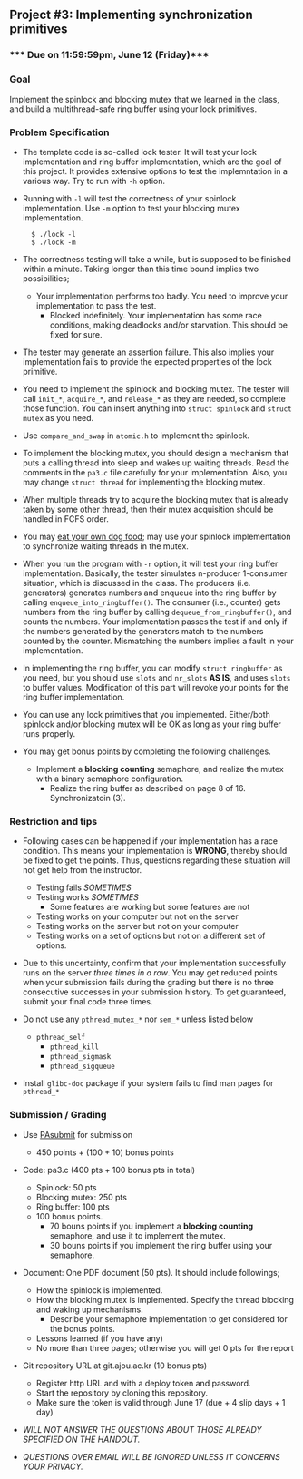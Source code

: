 ## Project #3: Implementing synchronization primitives

### *** Due on 11:59:59pm, June 12 (Friday)***

### Goal
Implement the spinlock and blocking mutex that we learned in the class, and build a multithread-safe ring buffer using your lock primitives.

### Problem Specification
- The template code is so-called lock tester. It will test your lock implementation and ring buffer implementation, which are the goal of this project. It provides extensive options to test the implemntation in a various way. Try to run with `-h` option.

- Running with `-l` will test the correctness of your spinlock implementation. Use `-m` option to test your blocking mutex implementation.
  ```
	$ ./lock -l
	$ ./lock -m
	```

- The correctness testing will take a while, but is supposed to be finished within a minute. Taking longer than this time bound implies two possibilities;
  - Your implementation performs too badly. You need to improve your implementation to pass the test.
	- Blocked indefinitely. Your implementation has some race conditions, making deadlocks and/or starvation. This should be fixed for sure.

- The tester may generate an assertion failure. This also implies your implementation fails to provide the expected properties of the lock primitive.

- You need to implement the spinlock and blocking mutex. The tester will call `init_*`, `acquire_*`, and `release_*` as they are needed, so complete those function. You can insert anything into `struct spinlock` and `struct mutex` as you need.

- Use `compare_and_swap` in `atomic.h` to implement the spinlock.

- To implement the blocking mutex, you should design a mechanism that puts a calling thread into sleep and wakes up waiting threads. Read the comments in the `pa3.c` file carefully for your implementation. Also, you may change `struct thread` for implementing the blocking mutex.
- When multiple threads try to acquire the blocking mutex that is already taken by some other thread, then their mutex acquisition should be handled in FCFS order.
- You may [eat your own dog food](https://en.wikipedia.org/wiki/Eating_your_own_dog_food); may use your spinlock implementation to synchronize waiting threads in the mutex.

- When you run the program with `-r` option, it will test your ring buffer implementation. Basically, the tester simulates n-producer 1-consumer situation, which is discussed in the class. The producers (i.e. generators) generates numbers and enqueue into the ring buffer by calling `enqueue_into_ringbuffer()`. The consumer (i.e., counter) gets numbers from the ring buffer by calling `dequeue_from_ringbuffer()`, and counts the numbers. Your implementation passes the test if and only if the numbers generated by the generators match to the numbers counted by the counter. Mismatching the numbers implies a fault in your implementation.

- In implementing the ring buffer, you can modify `struct ringbuffer` as you need, but you should use `slots` and `nr_slots` **AS IS**, and uses `slots` to buffer values. Modification of this part will revoke your points for the ring buffer implementation.
- You can use any lock primitives that you implemented. Either/both spinlock and/or blocking mutex will be OK as long as your ring buffer runs properly.

- You may get bonus points by completing the following challenges.
  - Implement a **blocking counting** semaphore, and realize the mutex with a binary semaphore configuration.
	- Realize the ring buffer as described on page 8 of 16. Synchronizatoin (3).


### Restriction and tips
- Following cases can be happened if your implementation has a race condition. This means your implementation is **WRONG**, thereby should be fixed to get the points. Thus, questions regarding these situation will not get help from the instructor.
  - Testing fails *SOMETIMES*
  - Testing works *SOMETIMES*
	- Some features are working but some features are not
  - Testing works on your computer but not on the server
  - Testing works on the server but not on your computer
  - Testing works on a set of options but not on a different set of options.

- Due to this uncertainty, confirm that your implementation successfully runs on the server *three times in a row*. You may get reduced points when your submission fails during the grading but there is no three consecutive successes in your submission history. To get guaranteed, submit your final code three times.

- Do not use any `pthread_mutex_*` nor `sem_*` unless listed below
  - `pthread_self`
	- `pthread_kill`
	- `pthread_sigmask`
	- `pthread_sigqueue`

- Install `glibc-doc` package if your system fails to find man pages for `pthread_*` 


### Submission / Grading

- Use [PAsubmit](https://sslab.ajou.ac.kr/pasubmit) for submission
  - 450 points + (100 + 10) bonus points

- Code: pa3.c (400 pts + 100 bonus pts in total)
	- Spinlock: 50 pts
	- Blocking mutex: 250 pts
	- Ring buffer: 100 pts
	- 100 bonus points.
	  - 70 bouns points if you implement a **blocking counting** semaphore, and use it to implement the mutex.
	  - 30 bouns points if you implement the ring buffer using your semaphore.

- Document: One PDF document (50 pts). It should include followings;
  - How the spinlock is implemented.
  - How the blocking mutex is implemented. Specify the thread blocking and waking up mechanisms.
	- Describe your semaphore implementation to get considered for the bonus points.
  - Lessons learned (if you have any)
  - No more than three pages; otherwise you will get 0 pts for the report

- Git repository URL at git.ajou.ac.kr (10 bonus pts)
	- Register http URL and with a deploy token and password.
	- Start the repository by cloning this repository.
	- Make sure the token is valid through June 17 (due + 4 slip days + 1 day)

- *WILL NOT ANSWER THE QUESTIONS ABOUT THOSE ALREADY SPECIFIED ON THE HANDOUT.*
- *QUESTIONS OVER EMAIL WILL BE IGNORED UNLESS IT CONCERNS YOUR PRIVACY.*
